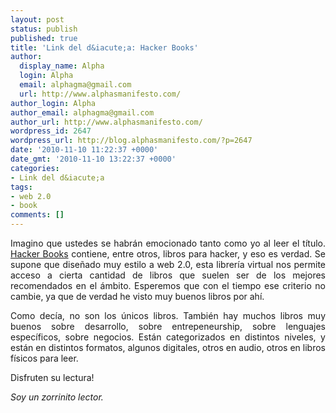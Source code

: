 ```yaml
---
layout: post
status: publish
published: true
title: 'Link del d&iacute;a: Hacker Books'
author:
  display_name: Alpha
  login: Alpha
  email: alphagma@gmail.com
  url: http://www.alphasmanifesto.com/
author_login: Alpha
author_email: alphagma@gmail.com
author_url: http://www.alphasmanifesto.com/
wordpress_id: 2647
wordpress_url: http://blog.alphasmanifesto.com/?p=2647
date: '2010-11-10 11:22:37 +0000'
date_gmt: '2010-11-10 13:22:37 +0000'
categories:
- Link del d&iacute;a
tags:
- web 2.0
- book
comments: []
---
```

<p style="text-align: justify;">Imagino que ustedes se habr&aacute;n emocionado tanto como yo al leer el t&iacute;tulo. <a href="http://www.hn-books.com/">Hacker Books</a> contiene, entre otros, libros para hacker, y eso es verdad. Se supone que dise&ntilde;ado muy estilo a web 2.0, esta librer&iacute;a virtual nos permite acceso a cierta cantidad de libros que suelen ser de los mejores recomendados en el &aacute;mbito. Esperemos que con el tiempo ese criterio no cambie, ya que de verdad he visto muy buenos libros por ah&iacute;.</p>
<p style="text-align: justify;">Como dec&iacute;a, no son los &uacute;nicos libros. Tambi&eacute;n hay muchos libros muy buenos sobre desarrollo, sobre entrepeneurship, sobre lenguajes espec&iacute;ficos, sobre negocios. Est&aacute;n categorizados en distintos niveles, y est&aacute;n en distintos formatos, algunos digitales, otros en audio, otros en libros f&iacute;sicos para leer.</p>
<p style="text-align: justify;">Disfruten su lectura!</p>
<p style="text-align: justify;"><em>Soy un zorrinito lector.</em></p>
